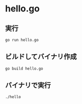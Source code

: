 # hello.go

## 実行
```sh
go run hello.go
```

## ビルドしてバイナリ作成
```sh
go build hello.go
```

## バイナリで実行
```sh
./hello
```
